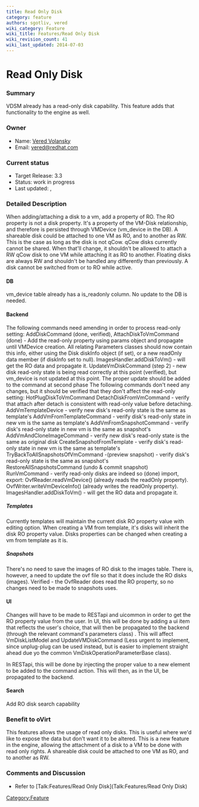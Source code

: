 ```yaml
---
title: Read Only Disk
category: feature
authors: sgotliv, vered
wiki_category: Feature
wiki_title: Features/Read Only Disk
wiki_revision_count: 41
wiki_last_updated: 2014-07-03
---
```


# Read Only Disk

### Summary

VDSM already has a read-only disk capability. This feature adds that functionality to the engine as well.

### Owner

*   Name: [Vered Volansky](User:vvolansk)
*   Email: vered@redhat.com

### Current status

*   Target Release: 3.3
*   Status: work in progress
*   Last updated: ,

### Detailed Description

When adding/attaching a disk to a vm, add a property of RO. The RO property is not a disk property. It's a property of the VM-Disk relationship, and therefore is persisted through VMDevice (vm_device in the DB).
A shareable disk could be attached to one VM as RO, and to another as RW. This is the case as long as the disk is not qCow. qCow disks currently cannot be shared. When that'll change, it shouldn't be allowed to attach a RW qCow disk to one VM while attaching it as RO to another.
Floating disks are always RW and shouldn't be handled any differently than previously.
A disk cannot be switched from or to RO while active.

#### DB

vm_device table already has a is_readonly column. No update to the DB is needed.

#### Backend

The following commands need amending in order to process read-only setting: AddDiskCommand (done, verified), AttachDiskToVmCommand (done) - Add the read-only property using params object and propagate until VMDevice creation.
All relating Parameters classes should now contain this info, either using the Disk diskInfo object (if set), or a new readOnly data member (if diskInfo set to null).
ImagesHandler.addDiskToVm() - will get the RO data and propagate it.
UpdateVmDiskCommand (step 2) - new disk read-only state is being read correctly at this point (verified), but vm_device is not updated at this point. The proper update should be added to the command at second phase
 The following commands don't need any changes, but it should be verified that they don't affect the read-only setting: HotPlugDiskToVmCommand
DetachDiskFromVmCommand - verify that attach after detach is consistent with read-only value before detaching.
AddVmTemplateDevice - verify new disk's read-only state is the same as template's
AddVmFromTemplateCommand - verify disk's read-only state in new vm is the same as template's
AddVmFromSnapshotCommand - verify disk's read-only state in new vm is the same as snapshot's
AddVmAndCloneImageCommand - verify new disk's read-only state is the same as original disk
CreateSnapshotFromTemplate - verify disk's read-only state in new vm is the same as template's
TryBackToAllSnapshotsOfVmCommand -(preview snapshot) - verify disk's read-only state is the same as snapshot's</br> RestoreAllSnapshotsCommand (undo & commit snapshot) </br> RunVmCommand - verify read-only disks are indeed so (done)
 import, export: OvfReader.readVmDevice() (already reads the readOnly property).
OvfWriter.writeVmDeviceInfo() (already writes the readOnly property).
 ImagesHandler.addDiskToVm() - will get the RO data and propagate it.

##### Templates

Currently templates will maintain the current disk RO property value with editing option.
When creating a VM from template, it's disks will inherit the disk RO property value.
Disks properties can be changed when creating a vm from template as it is.

##### Snapshots

There's no need to save the images of RO disk to the images table.
There is, however, a need to update the ovf file so that it does include the RO disks (images).
Verified - the OvfReader does read the RO property, so no changes need to be made to snapshots uses.

#### UI

Changes will have to be made to RESTapi and uicommon in order to get the RO property value from the user.
In UI, this will be done by adding a ui item that reflects the user's choice, that will then be propagated to the backend (through the relevant command's parameters class) . This will affect VmDiskListModel and UpdateVMDiskCommand (Less urgent to implement, since unplug-plug can be used instead, but is easier to implement straight ahead due yo the common VmDiskOperationParameterBase class).

In RESTapi, this will be done by injecting the proper value to a new element to be added to the command action. This will then, as in the UI, be propagated to the backend.

#### Search

Add RO disk search capability

### Benefit to oVirt

This features allows the usage of read only disks. This is useful where we'd like to expose the data but don't want it to be altered. This is a new feature in the engine, allowing the attachment of a disk to a VM to be done with read only rights. A shareable disk could be attached to one VM as RO, and to another as RW.

### Comments and Discussion

*   Refer to [Talk:Features/Read Only Disk](Talk:Features/Read Only Disk)

<Category:Feature>
